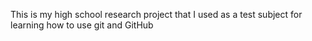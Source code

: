 This is my high school research project that I used as a test subject for learning how to use git and GitHub